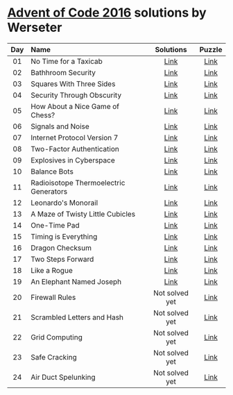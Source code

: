 [Advent of Code 2016](http://adventofcode.com) solutions by Werseter
========================

| Day | Name                                           |      Solutions      |                   Puzzle                    |
|:---:|:-----------------------------------------------|:-------------------:|:-------------------------------------------:|
| 01  | No Time for a Taxicab                          | [Link](/Day%2001)   | [Link](http://adventofcode.com/2016/day/1)  |
| 02  | Bathhroom Security                             | [Link](/Day%2002)   | [Link](http://adventofcode.com/2016/day/2)  |
| 03  | Squares With Three Sides                       | [Link](/Day%2003)   | [Link](http://adventofcode.com/2016/day/3)  |
| 04  | Security Through Obscurity                     | [Link](/Day%2004)   | [Link](http://adventofcode.com/2016/day/4)  |
| 05  | How About a Nice Game of Chess?                | [Link](/Day%2005)   | [Link](http://adventofcode.com/2016/day/5)  |
| 06  | Signals and Noise                              | [Link](/Day%2006)   | [Link](http://adventofcode.com/2016/day/6)  |
| 07  | Internet Protocol Version 7                    | [Link](/Day%2007)   | [Link](http://adventofcode.com/2016/day/7)  |
| 08  | Two-Factor Authentication                      | [Link](/Day%2008)   | [Link](http://adventofcode.com/2016/day/8)  |
| 09  | Explosives in Cyberspace                       | [Link](/Day%2009)   | [Link](http://adventofcode.com/2016/day/9)  |
| 10  | Balance Bots                                   | [Link](/Day%2010)   | [Link](http://adventofcode.com/2016/day/10) |
| 11  | Radioisotope Thermoelectric Generators         | [Link](/Day%2011)   | [Link](http://adventofcode.com/2016/day/11) |
| 12  | Leonardo's Monorail                            | [Link](/Day%2012)   | [Link](http://adventofcode.com/2016/day/12) |
| 13  | A Maze of Twisty Little Cubicles               | [Link](/Day%2013)   | [Link](http://adventofcode.com/2016/day/13) |
| 14  | One-Time Pad                                   | [Link](/Day%2014)   | [Link](http://adventofcode.com/2016/day/14) |
| 15  | Timing is Everything                           | [Link](/Day%2015)   | [Link](http://adventofcode.com/2016/day/15) |
| 16  | Dragon Checksum                                | [Link](/Day%2016)   | [Link](http://adventofcode.com/2016/day/16) |
| 17  | Two Steps Forward                              | [Link](/Day%2017)   | [Link](http://adventofcode.com/2016/day/17) |
| 18  | Like a Rogue                                   | [Link](/Day%2018)   | [Link](http://adventofcode.com/2016/day/18) |
| 19  | An Elephant Named Joseph                       | [Link](/Day%2019)   | [Link](http://adventofcode.com/2016/day/19) |
| 20  | Firewall Rules                                 | Not solved yet      | [Link](http://adventofcode.com/2016/day/20) |
| 21  | Scrambled Letters and Hash                     | Not solved yet      | [Link](http://adventofcode.com/2016/day/21) |
| 22  | Grid Computing                                 | Not solved yet      | [Link](http://adventofcode.com/2016/day/22) |
| 23  | Safe Cracking                                  | Not solved yet      | [Link](http://adventofcode.com/2016/day/23) |
| 24  | Air Duct Spelunking                            | Not solved yet      | [Link](http://adventofcode.com/2016/day/24) |